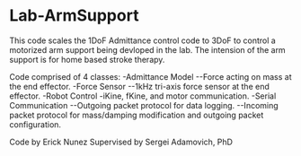 # Lab-ArmSupport
This code scales the 1DoF Admittance control code to 3DoF to control a motorized arm support being devloped in the lab.
The intension of the arm support is for home based stroke therapy.

Code comprised of 4 classes:
-Admittance Model
--Force acting on mass at the end effector.
-Force Sensor
--1kHz tri-axis force sensor at the end effector.
-Robot Control
-iKine, fKine, and motor communication.
-Serial Communication
--Outgoing packet protocol for data logging.
--Incoming packet protocol for mass/damping modification and outgoing packet configuration.

Code by Erick Nunez
Supervised by Sergei Adamovich, PhD
